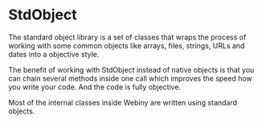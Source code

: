 StdObject
=========
The standard object library is a set of classes that wraps the process of working with some common objects like arrays,
files, strings, URLs and dates into a objective style.

The benefit of working with StdObject instead of native objects is that you can chain several methods inside one call
which improves the speed how you write your code. And the code is fully objective.

Most of the internal classes inside Webiny are written using standard objects.
